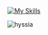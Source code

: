 [![My Skills](https://skillicons.dev/icons?i=js,ts,html,css,svelte,vite,tailwind,bootstrap,nodejs,firebase,git,vscode,sveltekit,c#,visualstudio,mysql,dotnet)](https://skillicons.dev)


<p><img align="center" src="https://github-readme-stats.vercel.app/api/top-langs?username=hyssia&show_icons=true&locale=en&layout=compact" alt="hyssia" /></p>


